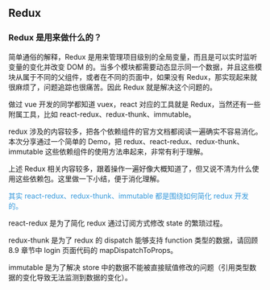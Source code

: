 

## Redux

### Redux 是用来做什么的？

简单通俗的解释，Redux 是用来管理项目级别的全局变量，而且是可以实时监听变量的变化并改变 DOM 的。当多个模块都需要动态显示同一个数据，并且这些模块从属于不同的父组件，或者在不同的页面中，如果没有 Redux，那实现起来就很麻烦了，问题追踪也很痛苦。因此 Redux 就是解决这个问题的。

做过 vue 开发的同学都知道 vuex，react 对应的工具就是 Redux，当然还有一些附属工具，比如 react-redux、redux-thunk、immutable。

redux 涉及的内容较多，把各个依赖组件的官方文档都阅读一遍确实不容易消化。本次分享通过一个简单的 Demo，把 redux、react-redux、redux-thunk、immutable 这些依赖组件的使用方法串起来，非常有利于理解。

上述 Redux 相关内容较多，跟着操作一遍好像大概知道了，但又说不清为什么使用这些依赖包。这里做一下小结，便于消化理解。

<font color=#3498db>其实 react-redux、redux-thunk、immutable 都是围绕如何简化 redux 开发的。</font>

react-redux 是为了简化 redux 通过订阅方式修改 state 的繁琐过程。

redux-thunk 是为了 redux 的 dispatch 能够支持 function 类型的数据，请回顾 8.9 章节中 login 页面代码的 mapDispatchToProps。

immutable 是为了解决 store 中的数据不能被直接赋值修改的问题（引用类型数据的变化导致无法监测到数据的变化）。

